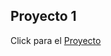 ## Proyecto 1 

Click para el [Proyecto](https://drive.google.com/file/d/1sM3iGF61NxGRQzOhc93-1xONh2dV0_vl/view?usp=sharing "Title")
